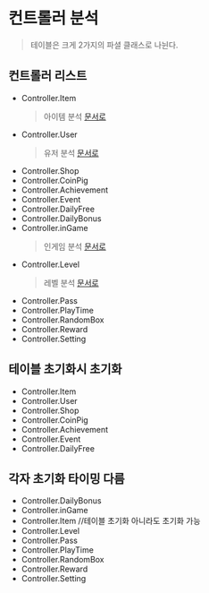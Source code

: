 # 컨트롤러 분석
> 테이블은 크게 2가지의 파셜 클래스로 나뉜다.
## 컨트롤러 리스트
* Controller.Item
    > 아이템 분석 [문서로](/분석/컨트롤러/아이템_컨트롤러_분석.md)
* Controller.User
    > 유저 분석 [문서로](/분석/컨트롤러/유저_컨트롤러_분석.md)
* Controller.Shop
* Controller.CoinPig
* Controller.Achievement
* Controller.Event
* Controller.DailyFree
* Controller.DailyBonus
* Controller.inGame
    >인게임 분석 [문서로](/분석/컨트롤러/인게임_컨트롤러_분석.md)
* Controller.Level
    > 레벨 분석 [문서로](/분석/컨트롤러/레벨_컨트롤러_분석.md)
* Controller.Pass
* Controller.PlayTime
* Controller.RandomBox
* Controller.Reward
* Controller.Setting


## 테이블 초기화시 초기화
* Controller.Item
* Controller.User
* Controller.Shop
* Controller.CoinPig
* Controller.Achievement
* Controller.Event
* Controller.DailyFree

## 각자 초기화 타이밍 다름
* Controller.DailyBonus
* Controller.inGame
* Controller.Item   //테이블 초기화 아니라도 초기화 가능
* Controller.Level
* Controller.Pass
* Controller.PlayTime
* Controller.RandomBox
* Controller.Reward
* Controller.Setting

